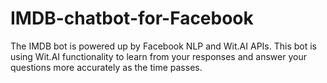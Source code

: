 # IMDB-chatbot-for-Facebook

The IMDB bot is powered up by Facebook NLP and Wit.AI APIs. This bot is using Wit.AI functionality to learn from your responses and answer your questions more accurately as the time passes.
